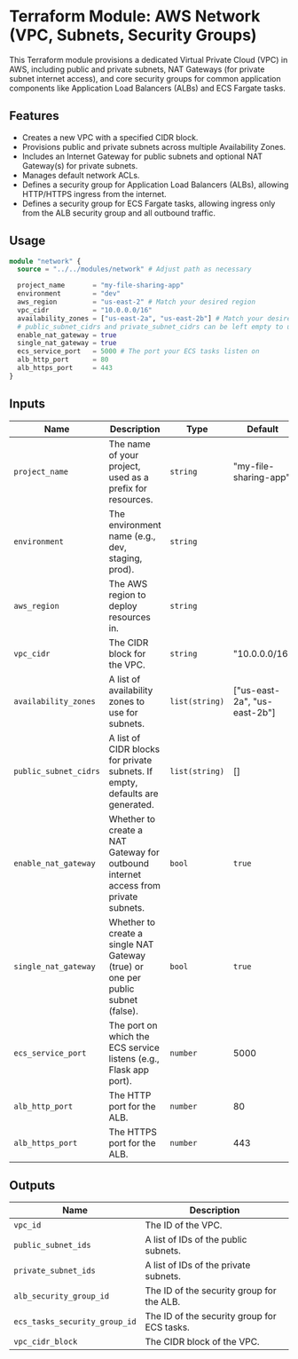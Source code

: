 # Terraform Module: AWS Network (VPC, Subnets, Security Groups)

This Terraform module provisions a dedicated Virtual Private Cloud (VPC) in AWS, including public and private subnets, NAT Gateways (for private subnet internet access), and core security groups for common application components like Application Load Balancers (ALBs) and ECS Fargate tasks.

## Features

* Creates a new VPC with a specified CIDR block.
* Provisions public and private subnets across multiple Availability Zones.
* Includes an Internet Gateway for public subnets and optional NAT Gateway(s) for private subnets.
* Manages default network ACLs.
* Defines a security group for Application Load Balancers (ALBs), allowing HTTP/HTTPS ingress from the internet.
* Defines a security group for ECS Fargate tasks, allowing ingress only from the ALB security group and all outbound traffic.

## Usage

```terraform
module "network" {
  source = "../../modules/network" # Adjust path as necessary

  project_name       = "my-file-sharing-app"
  environment        = "dev"
  aws_region         = "us-east-2" # Match your desired region
  vpc_cidr           = "10.0.0.0/16"
  availability_zones = ["us-east-2a", "us-east-2b"] # Match your desired region's AZs
  # public_subnet_cidrs and private_subnet_cidrs can be left empty to use defaults
  enable_nat_gateway = true
  single_nat_gateway = true
  ecs_service_port   = 5000 # The port your ECS tasks listen on
  alb_http_port      = 80
  alb_https_port     = 443
}
```

## Inputs
| Name | Description | Type | Default | Required|
|---|---|---|---|---|
|`project_name`| The name of your project, used as a prefix for resources.| `string`| "my-file-sharing-app"| no|
|`environment`| The environment name (e.g., dev, staging, prod).| `string`| | yes|
|`aws_region`| The AWS region to deploy resources in.| `string`| | yes|
|`vpc_cidr`| The CIDR block for the VPC.| `string`| "10.0.0.0/16"| no|
|`availability_zones`| A list of availability zones to use for subnets.| `list(string)`| ["us-east-2a", "us-east-2b"]| no|
|`public_subnet_cidrs`| A list of CIDR blocks for private subnets. If empty, defaults are generated.| `list(string)`| []| no|
|`enable_nat_gateway`| Whether to create a NAT Gateway for outbound internet access from private subnets.| `bool`| `true`| no|
|`single_nat_gateway`| Whether to create a single NAT Gateway (true) or one per public subnet (false).| `bool`| `true`| no|
|`ecs_service_port`| The port on which the ECS service listens (e.g., Flask app port).| `number`| 5000| no|
|`alb_http_port`| The HTTP port for the ALB.| `number`| 80| no|
|`alb_https_port`| The HTTPS port for the ALB.| `number`| 443| no|

## Outputs
|Name | Description|
|---|---|
|`vpc_id`| The ID of the VPC.|
|`public_subnet_ids`| A list of IDs of the public subnets.|
|`private_subnet_ids`| A list of IDs of the private subnets.|
|`alb_security_group_id`| The ID of the security group for the ALB.|
|`ecs_tasks_security_group_id`| The ID of the security group for ECS tasks.|
|`vpc_cidr_block`| The CIDR block of the VPC.|


